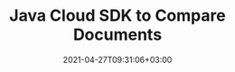 ---
############################# Static ############################
layout: "product"
date: 2021-04-27T09:31:06+03:00
draft: false

product: "Comparison"
product_tag: "comparison"
platform: "Java"
platform_tag: "java"

############################# Head ############################
head_title: "Java Document Comparison Cloud SDK for PDF Word Excel HTML Images"
head_description: "Java Cloud SDK for documents comparison. Use REST APIs to check content differences in PDF, Word, Excel, PPTX, Visio, Project, HTML & email file formats."

############################# Header ############################
title: "Java Cloud SDK to Compare Documents"
description: "Integrate document difference checker into your Java applications using REST API. Compare images, documents, eBooks, CAD & PDF files etc."
button:
    enable: true

############################# SubMenu ############################
submenu:
    enable: true
    
    left:
        img_alt: "GroupDocs.Comparison Cloud SDK for Java"
        image: "https://www.groupdocs.cloud/templates/groupdocscloud/images/sdk/272x272/groupdocs_comparison-for-java.png"
        product: "GroupDocs.Comparison"
        platform: "Cloud SDK for Java"

    middle:
        button:
            # button loop
            - link: "#overview"
              text: "Overview"

            # button loop
            - link: "#features"
              text: "Features"


            # button loop
            - link: "https://docs.groupdocs.cloud/comparison/release-notes/"
              text: "Release Notes"

            # button loop
            - link: "https://purchase.groupdocs.cloud/pricing"
              text: "Pricing"

    right:
        link_download: "https://groupdocscloud.github.io/"
        link_learn: "https://docs.groupdocs.cloud/comparison/"
        link_buy: "https://purchase.groupdocs.cloud/buy"

############################# Overview ############################
overview:
    enable: true
    content: |
      GroupDocs.Comparison for Cloud is a REST API that enables your Java applications to compare two ‎same format documents to find differences between them make a resultant file and allow you to ‎accept or reject the retrieved changes. Our Document Comparison SDK for Java allows easy integration ‎into your existing applications, so that your end-users can compare documents, spreadsheets, ‎presentations, Microsoft Visio diagrams, emails, and files of many other formats.‎‎
    tabs:
      enable: true
      
      ## TAB ONE ##
      tab_one:
        description: |
          An overview of the features supported by the document comparison Cloud API.
      
        left:
          enable: true
          table:
            # table loop
            - icon: "fas fa-check"
              title: "Accept retrieved changes"
              
            # table loop
            - icon: "fas fa-bookmark-o"
              title: "Document Resources"
              content: |
                * Result document
                * Stream of result
                * Images of result

        right:
          enable: true
          table:
            # table loop
            - icon: "fas fa-trash-o"
              title: "Reject retrieved changes"
              
            # table loop
            - icon: "fas fa-retweet"
              title: "Changes Resources"
              content: |
                * Get changes
                * Update changes

      ## TAB TWO ##
      tab_two:
        description: |
          Document comparison Cloud API supported formats.

        left:
          enable: true
          table:
            # table loop
            - title: "Microsoft Office Formats"
              content: |
                * **Word**: DOC, DOCX, DOT, DOTX, DOCM, DOTM, RTF
                * **Excel**: XLS, XLSX, XLSM, XLSB, XLS2003
                * **PowerPoint**: PPT, PPTX, PPS, PPSX
                * **Outlook**: EML, EMLX, MSG

        right:
          enable: true
          table:
            # table loop
            - title: "Other Formats"
              content: |
                * **OpenDocument**: ODT, OTT, ODS, ODP, OTP
                * **Web**: HTM, HTML, MHTML
                        * **Fixed Layout**: PDF
                * **Image Files**: JPEG, BMP, PNG, GIF
                        * **Text**: TXT and other text formats with different extensions
                * **Others**: DJVU, DICOM, PDF, CSV


      ## TAB THREE ##
      tab_three:
        description: |
          Supported Operating Systems and Frameworks
      
        left:
          enable: true
          table:
            # table loop
            - icon: "fab fa-windows"
              title: "Operating Systems"
              content: |
                * Microsoft Windows Desktop
                * Microsoft Windows Server
                * Linux
                * MacOS

            # table loop
            - icon: "fas fa-code"
              title: "Supported Frameworks"
              content: |
                * Java 7 (1.7) and above

        right:
          enable: true
          table:
            # table loop
            - icon: "fas fa-cogs"
              title: "Development Environments"
              content: |
                * NetBeans
                * IntelliJ IDEA
                * Eclipse
            # table loop
            - icon: "fas fa-tools"
              title: "Build Automation Tool"
              content: |
                * Maven

############################# Features ############################
features:
    enable: true
    title: "Advanced Document Comparison REST API Features"

    feature:
      # feature loop
      - icon: "fas fa-file-o"
        content: "Upload Documents to Cloud Storage and make Comparison"

      # feature loop
      - icon: "fas fa-desktop"
        content: "Retrieve Documents of Supported Formats for Comparison as File or Array of Images"

      # feature loop
      - icon: "fas fa-copy"
        content: "Based on Compared Documents Fetch Differences between Both in Resultant Document"
      
      # feature loop
      - icon: "fas fa-bullseye"
        content: "Get List of Categories, such as, TypeChanged or OnlyNumbers etc., for the Changed Content"

      # feature loop
      - icon: "fas fa-plug"
        content: "Accept or Reject the Changes to Save or Discard them"
      # feature loop
      - icon: "fas fa-file-o"
        content: "Return Updated Changes of the Resultant Document as a Set of Images or their Stream"
      # feature loop
      - icon: "fas fa-desktop"
        content: "Fetch Resultant Document (with updated changes) via Stream"
      # feature loop
      - icon: "fas fa-copy"
        content: "Get Document (with the result of comparison) as a Set of Images or their Stream"
      # feature loop
      - icon: "fas fa-bullseye"
        content: "Retrieve Resultant Document (with the Result of Comparison) as a Stream"
        
    more_feature:
      # more_feature_loop
      - title: "Get Changes from Compared Documents"
        content: "Using GroupDocs.Comparison Cloud API, you can compare documents and get list of changes, with just a few lines of code."

      # more_feature_loop
      - title: "Get changes from compared documents - cURL"
        content: |
      
          
          ```Java
          # TODO: Get your AppSID and AppKey at https://dashboard.groupdocs.cloud/#/apps (free registration is required).
          # For complete examples and data files, please go to https://github.com/groupdocs-comparison-cloud/groupdocs-comparison-cloud-java

          String  outPath = "result.docx",
          sourceName = "source.docx",
          targetName = "target.docx";

          StorageApi storageApi = Utils.getStorageApiInstance();

          // Upload files to Cloud Storage
          File file = new File("src/main/resources/" + sourceName);
          ResponseMessage storageresponse = storageApi.PutCreate("comparison/" + sourceName, null, null, file);
          file = new File("src/main/resources/" + targetName);
          storageresponse = storageApi.PutCreate("comparison/" + targetName, null, null, file);

          ChangesApi changesApi = Utils.getChangesApiInstance();
          PutChangesDocumentRequest request = new PutChangesDocumentRequest();
          request.setRequest(GetComparisonRequest(sourceName, targetName));
          request.setOutPath(outPath);
          Link response = changesApi.putChangesDocument(request);
          System.out.println(response);
          ```
      

############################# Support ############################
support:
    enable: true

############################# Solutions ############################
solutions:
    enable: true
    title: "GroupDocs.Comparison Cloud also offers individual document comparison SDKs for other popular languages as listed below:"

    solution:
        # solution loop
        - img_alt: "GroupDocs.Comparison Cloud SDK for cURL"
          image: "https://www.groupdocs.cloud/templates/groupdocscloud/images/sdk/272x272/groupdocs_comparison-for-curl.png"
          product: "GroupDocs.Comparison"
          platform: "Cloud for cURL"
          link: "/comparison/curl"
        # solution loop
        - img_alt: "GroupDocs.Comparison Cloud SDK for .NET"
          image: "https://www.groupdocs.cloud/templates/groupdocscloud/images/sdk/272x272/groupdocs_comparison-for-net.png"
          product: "GroupDocs.Comparison"
          platform: "Cloud SKD for .NET"
          link: "/comparison/net"

        # solution loop
        - img_alt: "GroupDocs.Comparison Cloud SDK for PHP"
          image: "https://www.groupdocs.cloud/templates/groupdocscloud/images/sdk/272x272/groupdocs_comparison-for-php.png"
          product: "GroupDocs.Comparison"
          platform: "Cloud SDK for PHP"
          link: "/comparison/php"

        # solution loop
        - img_alt: "GroupDocs.Comparison Cloud SDK for Python"
          image: "https://www.groupdocs.cloud/templates/groupdocscloud/images/sdk/272x272/groupdocs_comparison-for-python.png"
          product: "GroupDocs.Comparison"
          platform: "Cloud SDK for Python"
          link: "/comparison/python"

        # solution loop
        - img_alt: "GroupDocs.Comparison Cloud SDK for Ruby"
          image: "https://www.groupdocs.cloud/templates/groupdocscloud/images/sdk/272x272/groupdocs_comparison-for-ruby.png"
          product: "GroupDocs.Comparison"
          platform: "Cloud SDK for Ruby"
          link: "/comparison/ruby"
        # solution loop
        - img_alt: "GroupDocs.Comparison Cloud SDK for Node.js"
          image: "https://www.groupdocs.cloud/templates/groupdocscloud/images/sdk/272x272/groupdocs_comparison-for-node.png"
          product: "GroupDocs.Comparison"
          platform: "Cloud SDK for Node.js"
          link: "/comparison/nodejs"

        

############################# Back to top ###############################
back_to_top:
  enable: true
---
